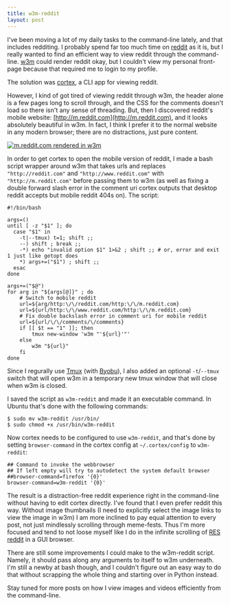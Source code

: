 ```yaml
---
title: w3m-reddit
layout: post
---
```


I've been moving a lot of my daily tasks to the command-line lately, and that
includes redditing. I probably spend far too much time on
[reddit](http://reddit.com) as it is, but I really wanted to find an efficient
way to view reddit through the command-line.  [w3m](http://w3m.sourceforge.net/)
could render reddit okay, but I couldn't view my personal front-page because
that required me to login to my profile.

The solution was [cortex](http://cortex.glacicle.org/), a CLI app for viewing
reddit.

However, I kind of got tired of viewing reddit through w3m, the header alone is
a few pages long to scroll through, and the CSS for the comments doesn't load so
there isn't any sense of threading. But, then I discovered reddit's mobile
website: [http://m.reddit.com](http://m.reddit.com), and it looks absolutely
beautiful in w3m. In fact, I think I prefer it to the normal website in any
modern browser; there are no distractions, just pure content.

<a href="/static/img/w3m_mobile_reddit.png"><img src="/static/img/w3m_mobile_reddit.png" alt="m.reddit.com rendered in w3m"></a>

In order to get cortex to open the mobile version of reddit, I made a bash
script wrapper around w3m that takes urls and replaces `"http://reddit.com"` and
`"http://www.reddit.com"` with `"http://m.reddit.com"` before passing them to
w3m (as well as fixing a double forward slash error in the comment uri cortex
outputs that desktop reddit accepts but mobile reddit 404s on). The script:

    #!/bin/bash

    args=()
    until [ -z "$1" ]; do
      case "$1" in
        -t|--tmux) t=1; shift ;;
        --) shift ; break ;;
        -*) echo "invalid option $1" 1>&2 ; shift ;; # or, error and exit 1 just like getopt does
        *) args+=("$1") ; shift ;;
      esac
    done

    args+=("$@")
    for arg in "${args[@]}" ; do
        # Switch to mobile reddit
        url=${arg/http:\/\/reddit.com/http:\/\/m.reddit.com}
        url=${url/http:\/\/www.reddit.com/http:\/\/m.reddit.com}
        # Fix double backslash error in comment uri for mobile reddit
        url=${url/\/\/comments/\/comments}
        if [[ $t == "1" ]]; then
            tmux new-window 'w3m "'${url}'"'
        else
            w3m "${url}"
        fi
    done

Since I regurally use [Tmux](http://tmux.sourceforge.net/) (with
[Byobu](http://byobu.co/)), I also added an optional `-t`/`--tmux` switch that
will open w3m in a temporary new tmux window that will close when w3m is closed.

I saved the script as `w3m-reddit` and made it an executable command. In Ubuntu
that's done with the following commands:

    $ sudo mv w3m-reddit /usr/bin/
    $ sudo chmod +x /usr/bin/w3m-reddit

Now cortex needs to be configured to use `w3m-reddit`, and that's done by
setting `browser-command` in the cortex config at `~/.cortex/config` to
`w3m-reddit`:

    ## Command to invoke the webbrowser
    ## If left empty will try to autodetect the system default browser
    ##browser-command=firefox '{0}'
    browser-command=w3m-reddit '{0}'

The result is a distraction-free reddit experience right in the command-line
without having to edit cortex directly. I've found that I even prefer reddit
this way. Without image thumbnails (I need to explicitly select the image links
to view the image in w3m) I am more inclined to pay equal attention to every
post, not just mindlessly scrolling through meme-fests. Thus I'm more focused
and tend to not loose myself like I do in the infinite scrolling of [RES
reddit](http://redditenhancementsuite.com/) in a GUI browser.

There are still some improvements I could make to the w3m-reddit script. Namely,
it should pass along any arguments to itself to w3m underneath. I'm still a
newby at bash though, and I couldn't figure out an easy way to do that without
scrapping the whole thing and starting over in Python instead.

Stay tuned for more posts on how I view images and videos efficiently from the
command-line.
